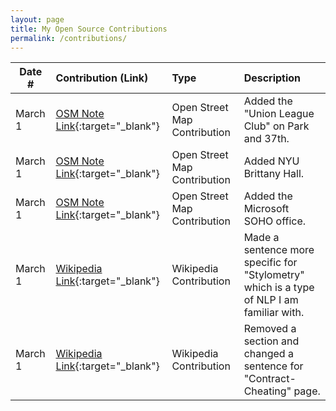 ```yaml
---
layout: page
title: My Open Source Contributions
permalink: /contributions/
---
```


<!--
Type of the contribution should be "Wikipedia edit", "OpenStreet Map feature", "Documentation", "Course website", "Blog",
"Browse Add-on", etc.

The description should include a brief summary of what you did.

Replace the first row with your own contribution. 

-->





| Date #  | Contribution (Link)                                                                       | Type              | Description                                                                                         |
|---------|:------------------------------------------------------------------------------------------|:------------------|:----------------------------------------------------------------------------------------------------|
| March 1  | [OSM Note Link](https://www.openstreetmap.org/note/2107074){:target="_blank"}      | Open Street Map Contribution    |   Added the "Union League Club" on Park and 37th.   |
| March 1  | [OSM Note Link](https://www.openstreetmap.org/note/2107076){:target="_blank"}      | Open Street Map Contribution    |   Added NYU Brittany Hall.   |
| March 1  | [OSM Note Link](https://www.openstreetmap.org/note/2107077){:target="_blank"}      | Open Street Map Contribution    |   Added the Microsoft SOHO office.   |
| March 1  | [Wikipedia Link](https://en.wikipedia.org/w/index.php?title=Stylometry&oldid=943382386){:target="_blank"}      | Wikipedia Contribution    |   Made a sentence more specific for "Stylometry" which is a type of NLP I am familiar with.   |
| March 1  | [Wikipedia Link](https://en.wikipedia.org/w/index.php?title=Contract_cheating&oldid=943382892){:target="_blank"}      | Wikipedia Contribution    |   Removed a section and changed a sentence for "Contract-Cheating" page.  |
